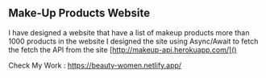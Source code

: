 ## Make-Up Products Website

I have designed a website that have a list of makeup products more than 1000 products in the website I designed the site using Async/Await to fetch the fetch the API from the site [http://makeup-api.herokuapp.com/]()

Check My Work : https://beauty-women.netlify.app/

